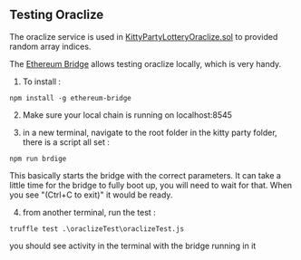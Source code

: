 ## Testing Oraclize

The oraclize service is used in [KittyPartyLotteryOraclize.sol](contracts/KittyPartyLotterOraclize.sol) to provided random array indices.

The [Ethereum Bridge] allows testing oraclize locally, which is very handy.

1. To install :

```
npm install -g ethereum-bridge
```

2. Make sure your local chain is running on localhost:8545

3. in a new terminal, navigate to the root folder in the kitty party folder, there is a script all set :

```
npm run brdige
```

This basically starts the bridge with the correct parameters. It can take a little time for the bridge to fully boot up, you will need to wait for that. When you see "(Ctrl+C to exit)" it would be ready.

4. from another terminal, run the test :

```
truffle test .\oraclizeTest\oraclizeTest.js
```

you should see activity in the terminal with the bridge running in it

[Ethereum Bridge]: https://github.com/oraclize/ethereum-bridge